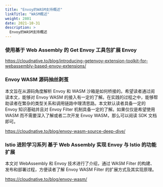 ```yaml
---
title: "Envoy的WASM支持概述"
linkTitle: "WASM概述"
weight: 2801
date: 2021-10-31
description: >
  Envoy的WASM支持概述
---
```




### 使用基于 Web Assembly 的 Get Envoy 工具包扩展 Envoy

https://cloudnative.to/blog/introducing-getenvoy-extension-toolkit-for-webassembly-based-envoy-extensions/

### Envoy WASM 源码抽丝剥茧

本文旨在从源码角度解析 Envoy 和 WASM 沙箱是如何桥接的。希望读者通过阅读本文，能够对 Envoy WASM 的接入有一定的了解。在实践的过程之中，能够帮助读者在繁杂的类型关系和调用链路中理清思路。本文默认读者具备一定的 Envoy 知识基础并且对 Envoy Filter 机制具备一定的了解。如果仅仅是希望使用 WASM 而不需要深入了解或者二次开发 Envoy WASM，那么可以阅读 SDK 文档即可。

https://cloudnative.to/blog/envoy-wasm-source-deep-dive/

### Istio 进阶学习系列 基于 Web Assembly 实现 Envoy 与 Istio 的功能扩展

本文对 WebAssembly 和 Envoy 技术进行了介绍，通过 WASM Filter 的构建、发布和部署过程，方便读者了解 Envoy WASM Filter 的扩展方式及其实现原理。

https://cloudnative.to/blog/envoy-wasm/